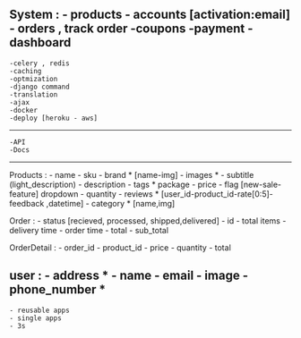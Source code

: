 System :
    - products
    - accounts [activation:email]
    - orders , track order
    -coupons
    -payment
    -dashboard
--------------------------
    -celery , redis
    -caching
    -optmization
    -django command
    -translation
    -ajax
    -docker
    -deploy [heroku - aws]
----------------------------
    -API
    -Docs
----------------------------
Products :
    - name
    - sku
    - brand    * [name-img]
    - images   *
    - subtitle (light_description)
    - description
    - tags     * package
    - price
    - flag [new-sale-feature] dropdown
    - quantity
    - reviews  * [user_id-product_id-rate[0:5]-feedback ,datetime]
    - category * [name,img]

Order :
    - status [recieved, processed, shipped,delivered]
    - id
    - total items
    - delivery time
    - order time
    - total
    - sub_total

OrderDetail :
    - order_id
    - product_id
    - price
    - quantity
    - total

user :
    - address *
    - name
    - email
    - image
    - phone_number *
--------------------------------------
    - reusable apps
    - single apps
    - 3s